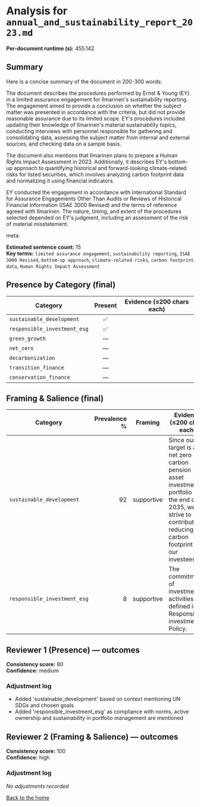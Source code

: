 # Analysis for `annual_and_sustainability_report_2023.md`

**Per-document runtime (s):** 455.142

## Summary
Here is a concise summary of the document in 200-300 words:

The document describes the procedures performed by Ernst & Young (EY) in a limited assurance engagement for Ilmarinen's sustainability reporting. The engagement aimed to provide a conclusion on whether the subject matter was presented in accordance with the criteria, but did not provide reasonable assurance due to its limited scope. EY's procedures included updating their knowledge of Ilmarinen's material sustainability topics, conducting interviews with personnel responsible for gathering and consolidating data, assessing the subject matter from internal and external sources, and checking data on a sample basis.

The document also mentions that Ilmarinen plans to prepare a Human Rights Impact Assessment in 2023. Additionally, it describes EY's bottom-up approach to quantifying historical and forward-looking climate-related risks for listed securities, which involves analyzing carbon footprint data and normalizing it using financial indicators.

EY conducted the engagement in accordance with International Standard for Assurance Engagements Other Than Audits or Reviews of Historical Financial Information (ISAE 3000 Revised) and the terms of reference agreed with Ilmarinen. The nature, timing, and extent of the procedures selected depended on EY's judgment, including an assessment of the risk of material misstatement.

meta:

**Estimated sentence count:** 15  
**Key terms:** `limited assurance engagement`, `sustainability reporting`, `ISAE 3000 Revised`, `bottom-up approach`, `climate-related risks`, `carbon footprint data`, `Human Rights Impact Assessment`

## Presence by Category (final)

| Category | Present | Evidence (≤200 chars each) |
|---|:---:|---|
| `sustainable_development` | ✅ |  |
| `responsible_investment_esg` | ✅ |  |
| `green_growth` | — |  |
| `net_zero` | — |  |
| `decarbonization` | — |  |
| `transition_finance` | — |  |
| `conservation_finance` | — |  |

## Framing & Salience (final)

| Category | Prevalence % | Framing | Evidence (≤200 chars each) |
|---|---:|---|---|
| `sustainable_development` | 92 | supportive | Since our target is a net zero carbon pension asset investment portfolio by the end of 2035, we strive to contribute to reducing the carbon footprint of our investees. |
| `responsible_investment_esg` | 8 | supportive | The commitments of investment activities are defined in Responsible investment Policy. |

## Reviewer 1 (Presence) — outcomes
**Consistency score:** 80  
**Confidence:** medium

### Adjustment log
- Added 'sustainable_development' based on context mentioning UN SDGs and chosen goals
- Added 'responsible_investment_esg' as compliance with norms, active ownership and sustainability in portfolio management are mentioned

## Reviewer 2 (Framing & Salience) — outcomes
**Consistency score:** 100  
**Confidence:** high

### Adjustment log
_No adjustments recorded_

[Back to the home](https://making-finance-sustainable.github.io/RAG-VIDI-beta/)